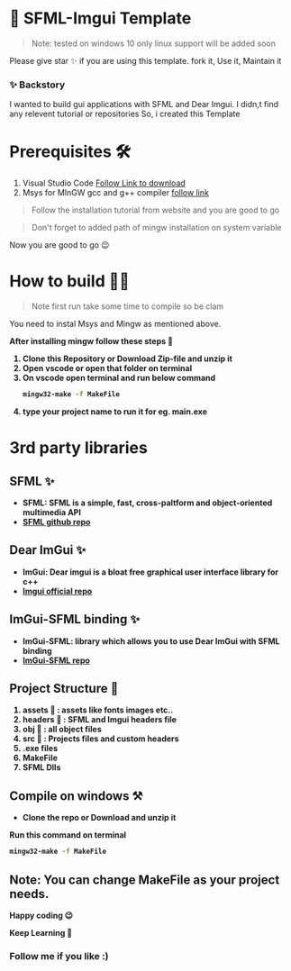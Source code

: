 # 🍁 SFML-Imgui Template
> Note: tested on windows 10 only linux support will be added soon 

Please give star ✨ if you are using this template. fork it, Use it, Maintain it

### ✨ Backstory
I wanted to build gui applications with SFML and Dear Imgui. I didn,t find any relevent tutorial or repositories So, i created this Template

# Prerequisites 🛠
1. Visual Studio Code [Follow Link to download](https://code.visualstudio.com/download)
1. Msys for MInGW gcc and g++ compiler [follow link](https://www.msys2.org/)
> Follow the installation tutorial from website and you are good to go 

> Don't forget to added path of mingw installation on system variable 

Now you are good to go 😉

# How to build 🤷‍♀️
> Note first run take some time to compile so be clam 

You need to instal Msys and Mingw as mentioned above.

<b> After installing mingw follow these steps 👀

1. Clone this Repository or Download Zip-file and unzip it
1. Open vscode or open that folder on terminal
1. On vscode open terminal and run below command
    ```bash
    mingw32-make -f MakeFile
    ```
1. type your project name to run it for eg. main.exe 

# 3rd party libraries 

## SFML ✨
- SFML: SFML is a simple, fast, cross-paltform and object-oriented multimedia API
- [SFML github repo](https://github.com/SFML/SFML)

## Dear ImGui ✨
- ImGui: Dear imgui is a bloat free graphical user interface library for c++
- [Imgui official repo](https://github.com/ocornut/imgui) 

## ImGui-SFML binding ✨
- ImGui-SFML: library which allows you to use Dear ImGui with SFML binding
- [ImGui-SFML repo](https://github.com/eliasdaler/imgui-sfml)

## Project Structure 📝
1. assets 📁 :  assets like fonts images etc..
1. headers 📁 : SFML and Imgui headers file
1. obj 📁 : all object files 
1. src 📁 : Projects files and custom headers 
1. .exe files
1. MakeFile
1. SFML Dlls

##  Compile on windows ⚒
- Clone the repo or Download and unzip it

Run this command on terminal
```bash
mingw32-make -f MakeFile
```

## Note: You can change MakeFile as your project needs.

Happy coding 😉

Keep Learning 🥰
### Follow me if you like :)